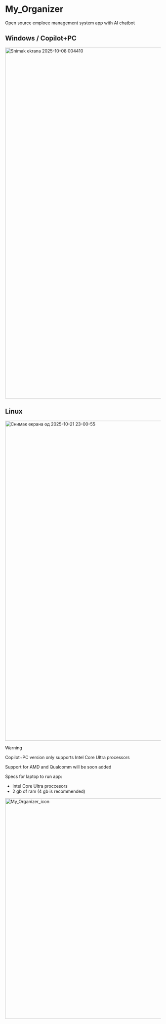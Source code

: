 # My_Organizer
Open source emploee management system app with AI chatbot

## Windows / Copilot+PC
<img width="1919" height="1136" alt="Snimak ekrana 2025-10-08 004410" src="https://github.com/user-attachments/assets/c1fe9a4e-7196-4f13-91a2-706ccee150ce" />

## Linux
<img width="1919" height="1036" alt="Снимак екрана од 2025-10-21 23-00-55" src="https://github.com/user-attachments/assets/407d01ff-6c00-4e2c-99d0-1562f97e91d4" />

> [!Warning]
> Copilot+PC version only supports Intel Core Ultra processors
>
> Support for AMD and Qualcomm will be soon added
>
> Specs for laptop to run app:
> - Intel Core Ultra proccesors
> - 2 gb of ram (4 gb is recommended)


<img width="675" height="714" alt="My_Organizer_icon" src="https://github.com/user-attachments/assets/c0e718a7-32f7-463d-bbd5-8f565e47cab8" />
